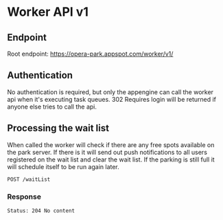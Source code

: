 # Worker API v1 #

## Endpoint ##
Root endpoint: https://opera-park.appspot.com/worker/v1/

## Authentication ##

No authentication is required, but only the appengine can call
the worker api when it's executing task queues. 302 Requires login
will be returned if anyone else tries to call the api.

## Processing the wait list ##

When called the worker will check if there are any free spots available
on the park server. If there is it will send out push notifications to
all users registered on the wait list and clear the wait list. If the
parking is still full it will schedule itself to be run again later.
```
POST /waitList
```

### Response ###
```
Status: 204 No content
```
